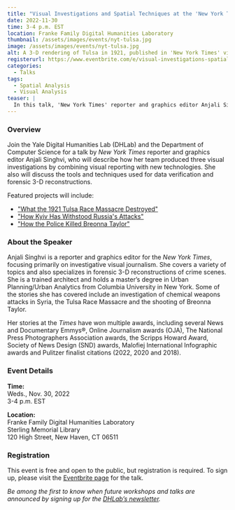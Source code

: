 ```yaml
---
title: "Visual Investigations and Spatial Techniques at the 'New York Times'"
date: 2022-11-30
time: 3-4 p.m. EST
location: Franke Family Digital Humanities Laboratory
thumbnail: /assets/images/events/nyt-tulsa.jpg
image: /assets/images/events/nyt-tulsa.jpg
alt: A 3-D rendering of Tulsa in 1921, published in 'New York Times' visual reporting on the Tulsa Race Massacre.
registerurl: https://www.eventbrite.com/e/visual-investigations-spatial-techniques-at-the-new-york-times-tickets-467866911527
categories:
  - Talks
tags:
  - Spatial Analysis
  - Visual Analysis
teaser: |
  In this talk, 'New York Times' reporter and graphics editor Anjali Singhvi will discuss how her team produces visual investigative journalism, using spatial evidence to reconstruct important moments in space and time.
---
```


### Overview

Join the Yale Digital Humanities Lab (DHLab) and the Department of Computer Science for a talk by *New York Times* reporter and graphics editor Anjali Singhvi, who will describe how her team produced three visual investigations by combining visual reporting with new technologies. She also will discuss the tools and techniques used for data verification and forensic 3-D reconstructions.  

Featured projects will include:  
- <a href='https://www.nytimes.com/interactive/2021/05/24/us/tulsa-race-massacre.html' target='_blank'>"What the 1921 Tulsa Race Massacre Destroyed"</a>  
- <a href='https://www.nytimes.com/interactive/2022/04/02/world/europe/kyiv-invasion-disaster.html' target='_blank'>"How Kyiv Has Withstood Russia's Attacks"</a>  
- <a href='https://www.nytimes.com/video/us/100000007348445/breonna-taylor-death-cops.html' target='_blank'>"How the Police Killed Breonna Taylor"</a>  

### About the Speaker

Anjali Singhvi is a reporter and graphics editor for the *New York Times*, focusing primarily on investigative visual journalism. She covers a variety of topics and also specializes in forensic 3-D reconstructions of crime scenes. She is a trained architect and holds a master’s degree in Urban Planning/Urban Analytics from Columbia University in New York. Some of the stories she has covered include an investigation of chemical weapons attacks in Syria, the Tulsa Race Massacre and the shooting of Breonna Taylor.  

Her stories at the *Times* have won multiple awards, including several News and Documentary Emmys®, Online Journalism awards (OJA), The National Press Photographers Association awards, the Scripps Howard Award, Society of News Design (SND) awards, Malofiej International Infographic awards and Pulitzer finalist citations (2022, 2020 and 2018).   

### Event Details

**Time:**  
Weds., Nov. 30, 2022  
3-4 p.m. EST  

**Location:**  
Franke Family Digital Humanities Laboratory  
Sterling Memorial Library  
120 High Street, New Haven, CT 06511  

### Registration

This event is free and open to the public, but registration is required. To sign up, please visit the <a href='https://www.eventbrite.com/e/visual-investigations-spatial-techniques-at-the-new-york-times-tickets-467866911527' target='_blank'>Eventbrite page</a> for the talk.

*Be among the first to know when future workshops and talks are announced by signing up for the <a href='https://subscribe.yale.edu/browse?search=digital+humanities' target='_blank'>DHLab’s newsletter</a>.*
